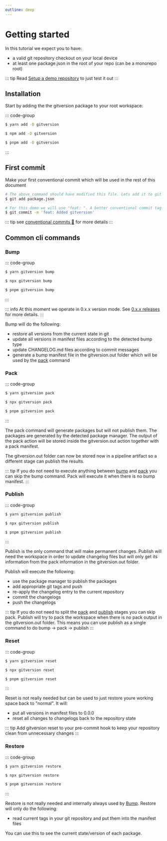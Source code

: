 ```yaml
---
outline: deep
---
```


<script setup>
// import AsciinemaPlayer from '../vue/asciinema-player.vue'
</script>

# Getting started

In this tutorial we expect you to have:
- a valid git repository checkout on your local device
- at least one package.json in the root of your repo (can be a monorepo root)

::: tip
Read [Setup a demo repository](../how-to/setup-demo-git) to just test it out
:::

## Installation

Start by adding the the gitversion package to your root workspace:

::: code-group

```sh [yarn]
$ yarn add -D gitversion
```

```sh [npm]
$ npm add -D gitversion
```

```sh [pnpm]
$ pnpm add -D gitversion
```

:::

## First commit

Make your first conventional commit which will be used in the rest of this document
```sh
# The above command should have modified this file. Lets add it to git
$ git add package.json

# For this demo we will use "feat: ". A better conventional commit tag would be "chore: "
$ git commit -m 'feat: Added gitversion'
```
::: tip
see [conventional commits :link:](https://www.conventionalcommits.org/en/v1.0.0/) for more details
:::


## Common cli commands

### Bump

::: code-group

```sh [yarn]
$ yarn gitversion bump
```

```sh [npm]
$ npx gitversion bump
```

```sh [pnpm]
$ pnpm gitversion bump
```
:::

<!-- ::: details See output
<AsciinemaPlayer data='./assets/bump.cast'/>
::: -->

::: info
At this moment we operate in 0.x.x version mode. See [0.x.x releases](../explanation/0.x.x-releases) for more details.
:::

Bump will do the following:
- restore all versions from the current state in git
- update all versions in manifest files according to the detected bump type
- update CHANGELOG.md files according to commit messages
- generate a bump manifest file in the gitversion.out folder which will be used by the [pack](#Pack) command

### Pack

::: code-group

```sh [yarn]
$ yarn gitversion pack
```

```sh [npm]
$ npx gitversion pack
```

```sh [pnpm]
$ pnpm gitversion pack
```
:::

The pack command will generate packages but will not publish them. The packages are generated by the detected package manager. The output of the pack action will be stored inside the gitversion.out action together with a pack manifest.

The gitversion.out folder can now be stored now in a pipeline artifact so a different stage can publish the results.

::: tip
If you do not need to execute anything between [bump](#Bump) and [pack](#Pack) you can skip the bump command. Pack will execute it when there is no bump manifest.
:::


### Publish

::: code-group

```sh [yarn]
$ yarn gitversion publish
```

```sh [npm]
$ npx gitversion publish
```

```sh [pnpm]
$ pnpm gitversion publish
```
:::

Publish is the only command that will make permanent changes. Publish will need the workspace in order to update changelog files but will only get its information from the pack information in the gitversion.out folder.

Publish will execute the following:
- use the package manager to publish the packages
- add appropriate git tags and push
- re-apply the changelog entry to the current repository
- commit the changelogs
- push the changelogs

::: tip
If you do not need to split the [pack](#Pack) and [publish](#Publish) stages you can skip pack. Publish will try to pack the workspace when there is no pack output in the gitversion.out folder.
This means you can use publish as a single command to do bump -> pack -> publish
:::

### Reset

::: code-group

```sh [yarn]
$ yarn gitversion reset
```

```sh [npm]
$ npx gitversion reset
```

```sh [pnpm]
$ pnpm gitversion reset
```
:::

Reset is not really needed but can be used to just restore youre working space back to "normal". It will:
- put all versions in manifest files to 0.0.0
- reset all changes to changelogs back to the repository state

::: tip
Add gitversion reset to your pre-commit hook to keep your repository clean from unnecessary changes
:::

### Restore

::: code-group

```sh [yarn]
$ yarn gitversion restore
```

```sh [npm]
$ npx gitversion restore
```

```sh [pnpm]
$ pnpm gitversion restore
```
:::

Restore is not really needed and internally always used by [Bump](#Bump). Restore will only do the following:
- read current tags in your git repository and put them into the manifest files

You can use this to see the current state/version of each package.
